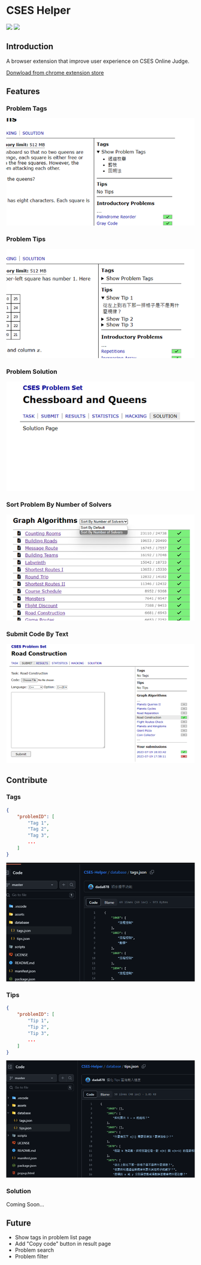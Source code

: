 # CSES Helper
![](https://img.shields.io/chrome-web-store/users/ncenmkbjgidphaobkklmhhgnakcgmghi)
![](https://img.shields.io/chrome-web-store/rating/ncenmkbjgidphaobkklmhhgnakcgmghi)

## Introduction
A browser extension that improve user experience on CSES Online Judge.

[Donwload from chrome extension store](https://chromewebstore.google.com/detail/cses-helper/ncenmkbjgidphaobkklmhhgnakcgmghi)

## Features
### Problem Tags
![](/assets/extension/problem_tags.png)
### Problem Tips
![](/assets/extension/problem_tips.png)
### Problem Solution
![](/assets/extension/problem_solution.png)
### Sort Problem By Number of Solvers
![](/assets/extension/sort_problems.png)
### Submit Code By Text
![](/assets/extension/submit_code.png)
## Contribute
### Tags
```json
{
    "problemID": [
        "Tag 1",
        "Tag 2",
        "Tag 3",
        ...
    ]
}
```
![](/assets/extension/contribute_tags.png)
### Tips
```json
{
    "problemID": [
        "Tip 1",
        "Tip 2",
        "Tip 3",
        ...
    ]
}
```
![](/assets/extension/contribute_tips.png)
### Solution
Coming Soon...
## Future
- Show tags in problem list page
- Add "Copy code" button in result page
- Problem search
- Problem filter
